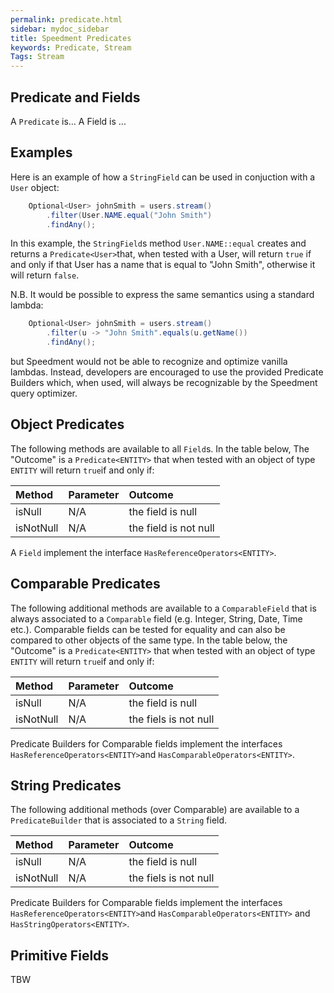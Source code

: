```yaml
---
permalink: predicate.html
sidebar: mydoc_sidebar
title: Speedment Predicates
keywords: Predicate, Stream
Tags: Stream
---
```


## Predicate and Fields

A `Predicate` is... A Field is ...

## Examples

Here is an example of how a `StringField` can be used in conjuction with
a `User` object:

``` java
    Optional<User> johnSmith = users.stream()
        .filter(User.NAME.equal("John Smith")
        .findAny();
```
In this example, the `StringField`s method `User.NAME::equal` creates 
and returns a `Predicate<User>`that, when tested with a User, will 
return `true` if and only if that User has a name that is equal to "John Smith",
otherwise it will return `false`.

N.B. It would be possible to express the same semantics using a standard lambda:
``` java
    Optional<User> johnSmith = users.stream()
        .filter(u -> "John Smith".equals(u.getName())
        .findAny();
```
but Speedment would not be able to recognize and optimize vanilla lambdas. Instead,
developers are encouraged to use the provided Predicate Builders which, when used,
will always be recognizable by the Speedment query optimizer.


## Object Predicates

The following methods are available to all `Field`s. In the table below, The "Outcome" is 
a `Predicate<ENTITY>` that when tested with an object of type `ENTITY` will 
return `true`if and only if:

| Method       | Parameter | Outcome                                                |
| :----------  | :-------- | :----------------------------------------------------- |
| isNull       | N/A       | the field is null                                      |
| isNotNull    | N/A       | the field is not null                                  |

A `Field` implement the interface `HasReferenceOperators<ENTITY>`.

## Comparable Predicates
The following additional methods are available to a `ComparableField` that is
always associated to a `Comparable` field (e.g. Integer, String, Date, Time etc.).
Comparable fields can be tested for equality and can also be compared to other
 objects of the same type.
In the table below, the "Outcome" is a `Predicate<ENTITY>` that when tested with an object of
 type `ENTITY` will return `true`if and only if:

| Method       | Parameter | Outcome                                                |
| :----------  | :-------- | :----------------------------------------------------- |
| isNull       | N/A       | the field is null                                      |
| isNotNull    | N/A       | the fiels is not null                                  |


Predicate Builders for Comparable fields implement the interfaces 
`HasReferenceOperators<ENTITY>`and `HasComparableOperators<ENTITY>`.

## String Predicates
The following additional methods (over Comparable) are available to a `PredicateBuilder` that is associated
to a `String` field.

| Method       | Parameter | Outcome                                                |
| :----------  | :-------- | :----------------------------------------------------- |
| isNull       | N/A       | the field is null                                      |
| isNotNull    | N/A       | the fiels is not null                                  |

Predicate Builders for Comparable fields implement the interfaces 
`HasReferenceOperators<ENTITY>`and `HasComparableOperators<ENTITY>` and 
`HasStringOperators<ENTITY>`.

## Primitive Fields
TBW

